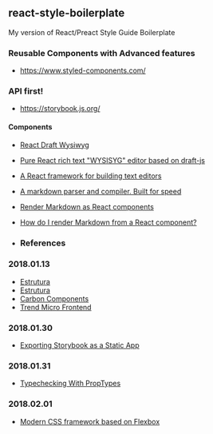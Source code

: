 ## react-style-boilerplate
My version of React/Preact Style Guide Boilerplate


### Reusable Components with Advanced features
- https://www.styled-components.com/

### API first!
- https://storybook.js.org/


#### Components
- [React Draft Wysiwyg](https://jpuri.github.io/react-draft-wysiwyg/#/)
- [Pure React rich text "WYSISYG" editor based on draft-js](https://github.com/sstur/react-rte)
- [A React framework for building text editors](https://github.com/facebook/draft-js)
- [A markdown parser and compiler. Built for speed](https://github.com/chjj/marked)
- [Render Markdown as React components](https://github.com/rexxars/react-markdown)
- [How do I render Markdown from a React component?](https://stackoverflow.com/questions/31875748/how-do-i-render-markdown-from-a-react-component)

- ### References
### 2018.01.13
- [Estrutura](https://github.com/CompuIves/codesandbox-client/blob/master/packages/app/src/app/components/Alert.js)
- [Estrutura](https://github.com/CompuIves/codesandbox-client/blob/master/packages/app/src/app/components/Switch.js)
- [Carbon Components](https://github.com/carbon-design-system/carbon-components-react)
- [Trend Micro Frontend](https://github.com/trendmicro-frontend)

### 2018.01.30
- [Exporting Storybook as a Static App](https://storybook.js.org/basics/exporting-storybook/)

### 2018.01.31
- [Typechecking With PropTypes](https://reactjs.org/docs/typechecking-with-proptypes.html)

### 2018.02.01
- [Modern CSS framework based on Flexbox](https://github.com/jgthms/bulma)